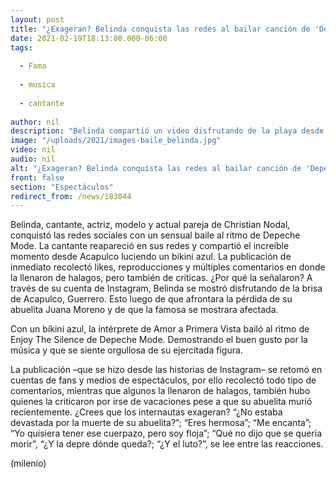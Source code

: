 ```yaml
---
layout: post
title: "¿Exageran? Belinda conquista las redes al bailar canción de 'Depeche Mode'; haters la critican"
date: 2021-02-19T18:13:00.000-06:00
tags:
  
  - Fama
  
  - musica
  
  - cantante
  
author: nil
description: "Belinda compartió un video disfrutando de la playa desde Acapulco. Bailó al ritmo de Depeche Mode y desató halagos, pero también críticas en su contra. ¿Qué hizo? ¿Por qué se molestaron? "
image: "/uploads/2021/images-baile_belinda.jpg"
video: nil
audio: nil
alt: "¿Exageran? Belinda conquista las redes al bailar canción de 'Depeche Mode'; haters la critican"
front: false
section: "Espectáculos"
redirect_from: /news/183044
---
```


Belinda, cantante, actriz, modelo y actual pareja de Christian Nodal, conquistó las redes sociales con un sensual baile al ritmo de Depeche Mode. La cantante reapareció en sus redes y compartió el increíble momento desde Acapulco luciendo un bikini azul. La publicación de inmediato recolectó likes, reproducciones y múltiples comentarios en donde la llenaron de halagos, pero también de críticas. ¿Por qué la señalaron? A través de su cuenta de Instagram, Belinda se mostró disfrutando de la brisa de Acapulco, Guerrero. Esto luego de que afrontara la pérdida de su abuelita Juana Moreno y de que la famosa se mostrara afectada.

Con un bikini azul, la intérprete de Amor a Primera Vista bailó al ritmo de Enjoy The Silence de Depeche Mode. Demostrando el buen gusto por la música y que se siente orgullosa de su ejercitada figura. 

La publicación –que se hizo desde las historias de Instagram– se retomó en cuentas de fans y medios de espectáculos, por ello recolectó todo tipo de comentarios, mientras que algunos la llenaron de halagos, también hubo quienes la criticaron por irse de vacaciones pese a que su abuelita murió recientemente. ¿Crees que los internautas exageran? “¿No estaba devastada por la muerte de su abuelita?”; “Eres hermosa”; “Me encanta”; “Yo quisiera tener ese cuerpazo, pero soy floja”; “Qué no dijo que se quería morir”, “¿Y la depre dónde queda?; “¿Y el luto?”, se lee entre las reacciones. 

(milenio)